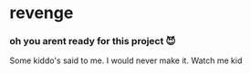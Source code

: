 # revenge
### oh you arent ready for this project 😈

Some kiddo's said to me. I would never make it. Watch me kid
